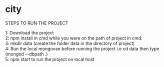 # city

STEPS TO RUN THE PROJECT

1: Download the project<br>
2: npm install in cmd while you were on the path of project in cmd.<br>
3: mkdir data (create the folder data in the directory of project)<br>
4: Run the local mongoose before running the project i.e cd data then type (mongod --dbpath .)<br>
5: npm start to run the project on local host<br>
